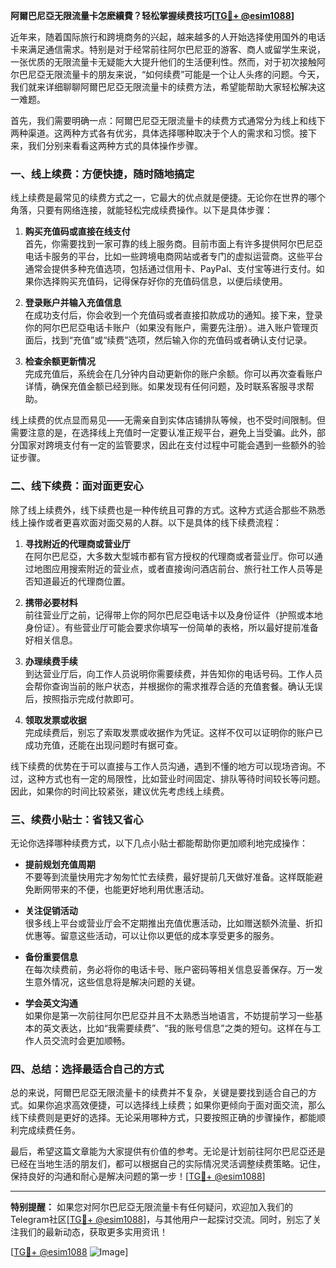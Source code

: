 **阿爾巴尼亞无限流量卡怎麽續費？轻松掌握续费技巧[[TG💪+ @esim1088](https://t.me/s/esim1088)]**

近年来，随着国际旅行和跨境商务的兴起，越来越多的人开始选择使用国外的电话卡来满足通信需求。特别是对于经常前往阿尔巴尼亚的游客、商人或留学生来说，一张优质的无限流量卡无疑能大大提升他们的生活便利性。然而，对于初次接触阿尔巴尼亞无限流量卡的朋友来说，“如何续费”可能是一个让人头疼的问题。今天，我们就来详细聊聊阿爾巴尼亞无限流量卡的续费方法，希望能帮助大家轻松解决这一难题。

首先，我们需要明确一点：阿爾巴尼亞无限流量卡的续费方式通常分为线上和线下两种渠道。这两种方式各有优劣，具体选择哪种取决于个人的需求和习惯。接下来，我们分别来看看这两种方式的具体操作步骤。

### **一、线上续费：方便快捷，随时随地搞定**

线上续费是最常见的续费方式之一，它最大的优点就是便捷。无论你在世界的哪个角落，只要有网络连接，就能轻松完成续费操作。以下是具体步骤：

1. **购买充值码或直接在线支付**  
   首先，你需要找到一家可靠的线上服务商。目前市面上有许多提供阿尔巴尼亞电话卡服务的平台，比如一些跨境电商网站或者专门的虚拟运营商。这些平台通常会提供多种充值选项，包括通过信用卡、PayPal、支付宝等进行支付。如果你选择购买充值码，记得保存好你的充值码信息，以便后续使用。

2. **登录账户并输入充值信息**  
   在成功支付后，你会收到一个充值码或者直接扣款成功的通知。接下来，登录你的阿尔巴尼亞电话卡账户（如果没有账户，需要先注册）。进入账户管理页面后，找到“充值”或“续费”选项，然后输入你的充值码或者确认支付记录。

3. **检查余额更新情况**  
   完成充值后，系统会在几分钟内自动更新你的账户余额。你可以再次查看账户详情，确保充值金额已经到账。如果发现有任何问题，及时联系客服寻求帮助。

线上续费的优点显而易见——无需亲自到实体店铺排队等候，也不受时间限制。但需要注意的是，在选择线上充值时一定要认准正规平台，避免上当受骗。此外，部分国家对跨境支付有一定的监管要求，因此在支付过程中可能会遇到一些额外的验证步骤。

### **二、线下续费：面对面更安心**

除了线上续费外，线下续费也是一种传统且可靠的方式。这种方式适合那些不熟悉线上操作或者更喜欢面对面交易的人群。以下是具体的线下续费流程：

1. **寻找附近的代理商或营业厅**  
   在阿尔巴尼亞，大多数大型城市都有官方授权的代理商或者营业厅。你可以通过地图应用搜索附近的营业点，或者直接询问酒店前台、旅行社工作人员等是否知道最近的代理商位置。

2. **携带必要材料**  
   前往营业厅之前，记得带上你的阿尔巴尼亞电话卡以及身份证件（护照或本地身份证）。有些营业厅可能会要求你填写一份简单的表格，所以最好提前准备好相关信息。

3. **办理续费手续**  
   到达营业厅后，向工作人员说明你需要续费，并告知你的电话号码。工作人员会帮你查询当前的账户状态，并根据你的需求推荐合适的充值套餐。确认无误后，按照指示完成付款即可。

4. **领取发票或收据**  
   完成续费后，别忘了索取发票或收据作为凭证。这样不仅可以证明你的账户已成功充值，还能在出现问题时有据可查。

线下续费的优势在于可以直接与工作人员沟通，遇到不懂的地方可以现场咨询。不过，这种方式也有一定的局限性，比如营业时间固定、排队等待时间较长等问题。因此，如果你的时间比较紧张，建议优先考虑线上续费。

### **三、续费小贴士：省钱又省心**

无论你选择哪种续费方式，以下几点小贴士都能帮助你更加顺利地完成操作：

- **提前规划充值周期**  
  不要等到流量快用完才匆匆忙忙去续费，最好提前几天做好准备。这样既能避免断网带来的不便，也能更好地利用优惠活动。

- **关注促销活动**  
  很多线上平台或营业厅会不定期推出充值优惠活动，比如赠送额外流量、折扣优惠等。留意这些活动，可以让你以更低的成本享受更多的服务。

- **备份重要信息**  
  在每次续费前，务必将你的电话卡号、账户密码等相关信息妥善保存。万一发生意外情况，这些信息将是解决问题的关键。

- **学会英文沟通**  
  如果你是第一次前往阿尔巴尼亞并且不太熟悉当地语言，不妨提前学习一些基本的英文表达，比如“我需要续费”、“我的账号信息”之类的短句。这样在与工作人员交流时会更加顺畅。

### **四、总结：选择最适合自己的方式**

总的来说，阿爾巴尼亞无限流量卡的续费并不复杂，关键是要找到适合自己的方式。如果你追求高效便捷，可以选择线上续费；如果你更倾向于面对面交流，那么线下续费则是更好的选择。无论采用哪种方式，只要按照正确的步骤操作，都能顺利完成续费任务。

最后，希望这篇文章能为大家提供有价值的参考。无论是计划前往阿尔巴尼亞还是已经在当地生活的朋友们，都可以根据自己的实际情况灵活调整续费策略。记住，保持良好的沟通和耐心是解决问题的第一步！[[TG💪+ @esim1088](https://t.me/s/esim1088)]

---

**特别提醒：** 如果您对阿尔巴尼亞无限流量卡有任何疑问，欢迎加入我们的Telegram社区[[TG💪+ @esim1088](https://t.me/s/esim1088)]，与其他用户一起探讨交流。同时，别忘了关注我们的最新动态，获取更多实用资讯！

[[TG💪+ @esim1088](https://t.me/s/esim1088) ![Image](https://i.postimg.cc/4NQfJmqS/Snipaste-2025-05-13-00-14-12.png)]